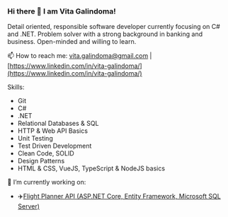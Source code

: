 ### Hi there 👋 I am Vita Galindoma!

Detail oriented, responsible software developer currently focusing on C# and .NET. Problem solver with a strong background in banking and business.
Open-minded and willing to learn.

📫 How to reach me:  [vita.galindoma@gmail.com](mailto:vita.galindoma@gmail.com) | [https://www.linkedin.com/in/vita-galindoma/](https://www.linkedin.com/in/vita-galindoma/)

Skills:
- Git
- C#
- .NET
- Relational Databases & SQL
- HTTP & Web API Basics
- Unit Testing
- Test Driven Development
- Clean Code, SOLID
- Design Patterns
- HTML & CSS, VueJS, TypeScript & NodeJS basics

🔭 I’m currently working on:
-  ✈️[Flight Planner API (ASP.NET Core, Entity Framework, Microsoft SQL Server)](https://github.com/vita-galindoma/flight-planner)

<!--
**vita-galindoma/vita-galindoma** is a ✨ _special_ ✨ repository because its `README.md` (this file) appears on your GitHub profile.

Here are some ideas to get you started:

- 🔭 I’m currently working on ...
- 🌱 I’m currently learning ...
- 👯 I’m looking to collaborate on ...
- 🤔 I’m looking for help with ...
- 💬 Ask me about ...
- 📫 How to reach me: ...
- 😄 Pronouns: ...
- ⚡ Fun fact: ...
-->
